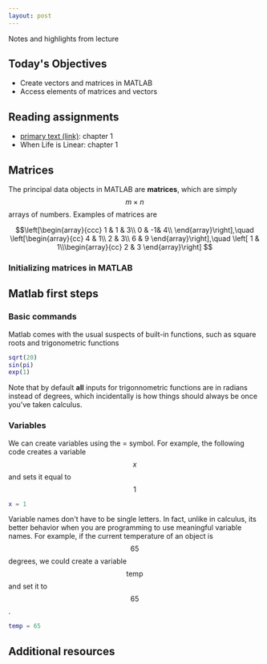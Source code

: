```yaml
---
layout: post
---
```


Notes and highlights from lecture

## Today's Objectives

* Create vectors and matrices in MATLAB
* Access elements of matrices and vectors

## Reading assignments

* <a target="_parent" href="../extras/textbook.pdf">primary text (link)</a>: chapter 1
* When Life is Linear: chapter 1

## Matrices

The principal data objects in MATLAB are **matrices**, which are simply $$m\times n$$ arrays of numbers.  Examples of matrices are

$$\left[\begin{array}{ccc}
1 & 1 & 3\\
0 & -1& 4\\
\end{array}\right],\quad
\left[\begin{array}{cc}
4 & 1\\
2 & 3\\
6 & 9
\end{array}\right],\quad
\left[
1 & 1\\\begin{array}{cc}
2 & 3
\end{array}\right]
$$


### Initializing matrices in MATLAB


## Matlab first steps

### Basic commands
Matlab comes with the usual suspects of built-in functions, such as square roots and trigonometric functions
```Matlab
sqrt(20)
sin(pi)
exp(1)
```
Note that by default **all** inputs for trigonnometric functions are in radians instead of degrees, which incidentally is how things should always be once you've taken calculus.

### Variables
We can create variables using the = symbol.
For example, the following code creates a variable $$x$$ and sets it equal to $$1$$
```Matlab
x = 1
```
Variable names don't have to be single letters.  In fact, unlike in calculus, its better behavior when you are programming to use meaningful variable names.  For example, if the current temperature of an object is $$65$$ degrees, we could create a variable $$\text{temp}$$ and set it to $$65$$.
```Matlab
temp = 65
```


## Additional resources

 


